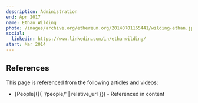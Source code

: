 ```yaml
---
description: Administration
end: Apr 2017
name: Ethan Wilding
photo: /images/archive.org/ethereum.org/20140701165441/wilding-ethan.jpg
social:
  linkedin: https://www.linkedin.com/in/ethanwilding/
start: Mar 2014
---
```


## References

This page is referenced from the following articles and videos:

- [People]({{ '/people/' | relative_url }}) - Referenced in content